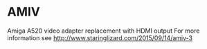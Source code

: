# AMIV
Amiga A520 video adapter replacement with HDMI output
For more information see http://www.staringlizard.com/2015/09/14/amiv-3

